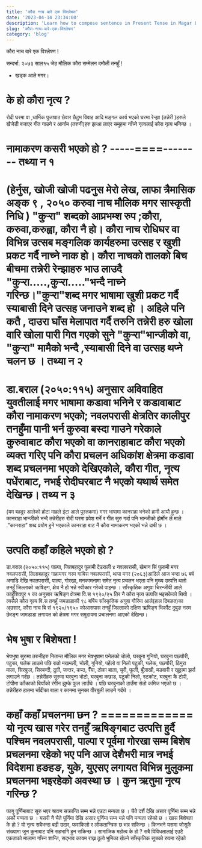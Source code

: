 ```yaml
---
title: 'कौरा नाच बारे एक विश्लेषण'
date: '2023-04-14 23:34:00'
description: 'Learn how to compose sentence in Present Tense in Magar Language'
slug: 'कौरा-नाच-बारे-एक-विश्लेषण'
category: 'blog'
---
```

कौरा नाच बारे एक विश्लेषण !
 
सन्दर्भा: २०७३ साल१५ जेठ मौलिक कौरा सम्मेलन दमौली  तनहुँ !
 
- खड्क आले मगर।
 
 
 के हो कौरा नृत्य ? 
 ==========
 रोदी घरमा वा ,धार्मिक  पुजापाठ छेवार छैटुम विवाह आदि मङ्गल कार्य भएको घरमा रेन्झा (तन्नेरी )हरुले खैजेडी बजाएर गीत गाउने र  आर्नाम (तरुनी)हरु  झर्‍आ लाएर समुहमा नाँच्ने नृत्यलाई कौरा नृत्य भनिन्छ । 
 
 नामाकरण कसरी भएको हो ?
 -----====--------
  तथ्या न १
 =======
  (हेर्नुस, खोजी खोजी पढनुस मेरो लेख, लाफा त्रैमासिक  अङ्क  ९ , २०५०  करुवा नाच  मौलिक   मगर सास्कृती  निधि ) "कुर्‍रा" शब्दको आप्रभम्श रुप ;कौरा, करुवा,करुह्वा, कौरा नै हो।  कौरा नाच रोधिघर वा विभिन्न उत्सब मङ्गलिक कार्यहरुमा उत्सह र खुशी प्रकट गर्दै नाच्ने नाक हो। कौरा नाचको तालको बिच बीचमा  तन्नेरी रेन्झाहरु भाउ लाउदै "कुर्‍रा.....,कुर्‍रा....."भन्दै नाच्ने गरिन्छ।"कुर्‍रा"शब्द  मगर भाषामा खुशी प्रकट गर्दै स्याबासी दिने उत्सह जनाउने शब्द हो । अहिले पनि कतै , दाउरा घाँस मेलापात गर्दै  तरुनि तन्नेरी हरु खोला वारि  खोला पारी  गित गएको सुने "कुर्‍रा"भान्जीको वा,  "कुर्‍रा" मामैको भन्दै ,स्याबासी दिने वा उत्सह थप्ने चलन छ ।
  तथ्या न २
 =======
 डा.बराल (२०५०:११५) अनुसार अविवाहित युवतीलाई मगर भाषामा कडावा भनिने र कडावाबाट कौरा नामाकरण भएको; नवलपरासी क्षेत्रतिर कालीपुर तनहुँमा पानी भर्न कुरुवा बस्दा गाउने गरेकाले कुरुवाबाट कौरा भएको वा कानराहाबाट कौरा भएको व्यक्त गरिए पनि कौरा प्रचलन अधिकांश क्षेत्रमा कडावा शब्द प्रचलनमा भएको देखिएकोले, कौरा गीत, नृत्य पधेंराबाट, नभई रोदीघरबाट नै भएको यथार्थ समेत देखिन्छ। 
 तथ्य न ३
 =======
  (यम बहदुर आलेको होटा माहले ईटा आले  पुस्तकमा)
   मगर भाषामा कानराहा भनेको हामी आयौ हुन्छ । कानराहा भान्जीको भन्दै तन्नेरीहरु रोदी घरमा प्रवेश गर्ने र गीत सुरु गर्दा पनि भान्जीको झेर्मोन ले माले
 .”कानराहा” शब्द प्रयोग हुने भएकाले कानराहा बाट नै कौरा नामाकरण भएको भन्ने दाबी  छ ।   
   
 उत्पति कहाँ कहिले भएको हो ?
 =================
  डा.बराल (२०५०:११५) पाल्पा, जितबहादुर पुलामी देउराली ४ नवलपरासी, खेमान सिं पुलामी मगर नवलपरासी, लिलाबहादुर गाहामगर नरम गाविस नवलपरासी, थापा मगर (२०६३)आदिले आज भन्दा ७६ बर्ष अगाडि देखि नवलपरासी, पाल्पा, गोरखा, मनकामनामा समेत नृत्य प्रचलन भएता पनि मुख्य उत्पत्ति थलो तनहुँ जिल्लाको ऋषिङ्ग, क्षेत्र नै हो भन्ने स्वीकार गरेको पाइन्छ । साँस्कृतिक अगुवा  चिरन्जीवी आले काहुँशिवपुर १ का अनुसार ऋषिङ्ग क्षेत्रमा वि.स १९२०/२५ तिर नै कौरा नृत्य उत्पत्ति भइसकेको थियो । त्यसैले कौरा नृत्य वि.स तनहुँ  जमडाडाकी ९८ बर्षिय साँस्कृतिक अगुवा  गौरिमा आले(हाल दिबङत)का अ्उसार, कौरा नाच बि सं १९२०/१९५० कोआसपास तनहुँ जिल्लाको दक्षिण ऋषिङ्ग भिर्कोट दुबुङ नरम छेरङ्ग  जामडाडा लगायत को क्षेत्रमा मगर समुदायमा  प्रचालनमा आएको देखिन्छ।
 
 भेष भुषा र बिशेषता !
 ============
  भेषभुषा सुरुमा तरुनीहरु नितान्त मौलिक मगर भेषभूषामा पनेलको चोलो, घरबुना गुनियो, घरबुना पछ्यौरी, पटुका, घलेक लाउथे पछि रातो मखमली, चोली, गुनियो, पहेंलो वा निलो पटुकी, घलेक, पछ्यौरी, ठिमुरा माला, सिरफुल, सिरबन्दी, ढुग्री, 
 जन्तर, कण्ठ, रैँया, ठोका बाला, चुरी, फुली, बुँलाखी, मडवारी र खुट्टामा झर्रा लगाउने गर्दछ । तन्नेरीहरु सुरुमा घरबुना भोटो, घरबुना कछाड, पटुकी निलो, स्टकोट, घरबुना कै टोपी, टोपीमा काँक्राको बियाँको रंगीन झुम्के फुल लाउँथे । पछि घरबुनाको ठाउँमा सेतो कमिज भएको छ । तन्नेरीहरु हातमा चाँदीका बाला र कानमा सुनका वीरबुली लाउने गर्दथे ।
 
   कहाँ कहाँ प्रचलनमा छन ? =============
 यो नृत्य खास गरेर तनहुँ ऋषिङ्गबाट उत्पत्ति हुर्दै पश्चिम नवलपरासी, पाल्पा र पूर्वमा गोरखा सम्म बिशेष प्रचलनमा रहेको भए पनि आज देशैभरी मात्र नभई विदेशमा हङहङ, युके, युएसए लगायत विभिन्न मुलुकमा प्रचलनमा भइरहेको अवस्था छ ।
  कुन ऋतुमा नृत्य गरिन्छ ? 
 ==============
 फागु पूर्णिमाबाट सुरु भएर श्रावण सक्रान्ति सम्म भन्ने एउटा मन्यता छ । चैते दशैं देखि असार पूर्णिमा सम्म भन्ने अर्को मन्यता छ । यसरी नै चैते पूर्णिमा देखि असार पूर्णिमा सम्म भन्ने पनि मन्यता रहेको छ । खास बिशेषता के हो ? यो नृत्य सबैभन्दा बढी उदार, फराकिलो र लोकतान्त्रिक छ भन्न सकिन्छ । किनभने यसमा जोसुकै संख्यामा जुन कुनाबाट पनि सहभागि हुन सकिन्छ । सामाजिक महोत्व के हो ? सबै विविधतालाई एउटै एकताको मालामा गाँस्न शान्ति, सद्भाव कायम राख्न ठूलो भुमिका खेल्ने साँस्कृतिक सूत्रको रुपमा रहेको 